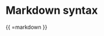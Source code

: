 <!-- ======================================================================
--- Search engine
title:          Markdown syntax
keywords:       markdown, syntax
description:    Markdown syntax in md-site-engine.
--- Menu system
order:          20
text:           Markdown syntax
hidden:         false
umbel:          false
--- Page properties
id:             
document:       
layout:         layout-2-left
$-left:         #side-menu
--- Side menu
side-menu-root:     /documentation
side-menu-header:   Documentation
side-menu-top:      Introduction
side-menu-depth:    2
======================================================================= -->

# Markdown syntax

{{ =markdown }}
